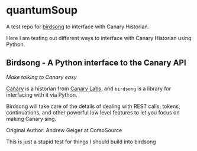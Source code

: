 # quantumSoup

A test repo for [birdsong](https://github.com/CorsoSource/birdsong) to interface with Canary Historian.

Here I am testing out different ways to interface with Canary Historian using Python.

## Birdsong - A Python interface to the Canary API
_Make talking to Canary easy_

[Canary](https://canarylabs.com/en/products/historian) is a historian from [Canary Labs](https://github.com/CanaryLabs), and `birdsong` is a library for interfacing with it via Python.

Birdsong will take care of the details of dealing with REST calls, tokens, continuations, and other powerful low level features to let you focus on making Canary sing.

Original Author: Andrew Geiger at CorsoSource 

This is just a stupid test for things I should build into birdsong

